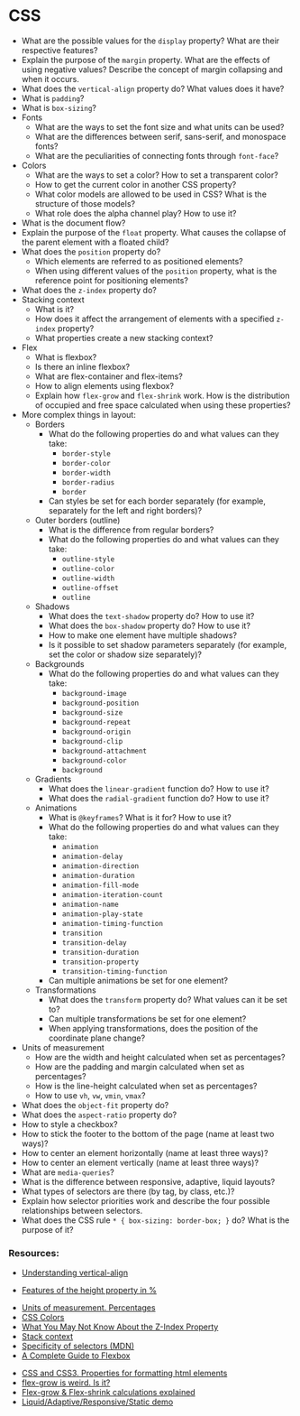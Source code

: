 # CSS

* What are the possible values for the `display` property? What are their respective features?
* Explain the purpose of the `margin` property. What are the effects of using negative values? Describe the concept of margin collapsing and when it occurs.
* What does the `vertical-align` property do? What values does it have?
* What is `padding`?
* What is `box-sizing`?
* Fonts
  * What are the ways to set the font size and what units can be used?
  * What are the differences between serif, sans-serif, and monospace fonts?
  * What are the peculiarities of connecting fonts through `font-face`?
* Colors
  * What are the ways to set a color? How to set a transparent color?
  * How to get the current color in another CSS property?
  * What color models are allowed to be used in CSS? What is the structure of those models?
  * What role does the alpha channel play? How to use it?
* What is the document flow?
* Explain the purpose of the `float` property. What causes the collapse of the parent element with a floated child?
* What does the `position` property do?
  * Which elements are referred to as positioned elements?
  * When using different values of the `position` property, what is the reference point for positioning elements?
* What does the `z-index` property do?
* Stacking context
  * What is it?
  * How does it affect the arrangement of elements with a specified `z-index` property?
  * What properties create a new stacking context?
* Flex
  * What is flexbox?
  * Is there an inline flexbox?
  * What are flex-container and flex-items?
  * How to align elements using flexbox?
  * Explain how `flex-grow` and `flex-shrink` work. How is the distribution of occupied and free space calculated when using these properties?
* More complex things in layout:
  * Borders
    * What do the following properties do and what values can they take:
      * `border-style`
      * `border-color`
      * `border-width`
      * `border-radius`
      * `border`
    * Can styles be set for each border separately (for example, separately for the left and right borders)?
  * Outer borders (outline)
    * What is the difference from regular borders?
    * What do the following properties do and what values can they take:
      * `outline-style`
      * `outline-color`
      * `outline-width`
      * `outline-offset`
      * `outline`
  * Shadows
    * What does the `text-shadow` property do? How to use it?
    * What does the `box-shadow` property do? How to use it?
    * How to make one element have multiple shadows?
    * Is it possible to set shadow parameters separately (for example, set the color or shadow size separately)?
  * Backgrounds
    * What do the following properties do and what values can they take:
      * `background-image`
      * `background-position`
      * `background-size`
      * `background-repeat`
      * `background-origin`
      * `background-clip`
      * `background-attachment`
      * `background-color`
      * `background`
  * Gradients
    * What does the `linear-gradient` function do? How to use it?
    * What does the `radial-gradient` function do? How to use it?
  * Animations
    * What is `@keyframes`? What is it for? How to use it?
    * What do the following properties do and what values can they take:
      * `animation`
      * `animation-delay`
      * `animation-direction`
      * `animation-duration`
      * `animation-fill-mode`
      * `animation-iteration-count`
      * `animation-name`
      * `animation-play-state`
      * `animation-timing-function`
      * `transition`
      * `transition-delay`
      * `transition-duration`
      * `transition-property`
      * `transition-timing-function`
    * Can multiple animations be set for one element?
  * Transformations
    * What does the `transform` property do? What values can it be set to?
    * Can multiple transformations be set for one element?
    * When applying transformations, does the position of the coordinate plane change?
* Units of measurement
  * How are the width and height calculated when set as percentages?
  * How are the padding and margin calculated when set as percentages?
  * How is the line-height calculated when set as percentages?
  * How to use `vh`, `vw`, `vmin`, `vmax`?
* What does the `object-fit` property do?
* What does the `aspect-ratio` property do?
* How to style a checkbox?
* How to stick the footer to the bottom of the page (name at least two ways)?
* How to center an element horizontally (name at least three ways)?
* How to center an element vertically (name at least three ways)?
* What are `media-queries`?
* What is the difference between responsive, adaptive, liquid layouts?
* What types of selectors are there (by tag, by class, etc.)?
* Explain how selector priorities work and describe the four possible relationships between selectors.
* What does the CSS rule `* { box-sizing: border-box; }` do? What is the purpose of it?

### Resources:

* [Understanding vertical-align](https://www.impressivewebs.com/css-vertical-align/)
<!-- TODO:: find resource on English -->
* [Features of the height property in %](https://learn.javascript.ru/height-percent/)
<!-- TODO:: find resource on English -->
* [Units of measurement. Percentages](https://learn.javascript.ru/css-units#protsenty/)
* [CSS Colors](https://www.w3.org/TR/css-color-3/)
* [What You May Not Know About the Z-Index Property](https://webdesign.tutsplus.com/articles/what-you-may-not-know-about-the-z-index-property--webdesign-16892)
* [Stack context](https://developer.mozilla.org/en/docs/Web/CSS/CSS_Positioning/Understanding_z_index/The_stacking_context)
* [Specificity of selectors (MDN)](https://developer.mozilla.org/en-US/docs/Web/CSS/Specificity)
* [A Complete Guide to Flexbox](https://css-tricks.com/snippets/css/a-guide-to-flexbox/)
<!-- TODO:: find resource on English -->
* [CSS and CSS3. Properties for formatting html elements](https://html5book.ru/css-css3/)
* [flex-grow is weird. Is it?](https://css-tricks.com/flex-grow-is-weird/)
* [Flex-grow & Flex-shrink calculations explained](https://medium.com/@withApples/flex-grow-flex-shrink-calculations-explained-part-2-2-2a73d27ba5cb)
* [Liquid/Adaptive/Responsive/Static demo](http://g-mops.net/epica_saitama/epica_layout/index_adaptive.html)